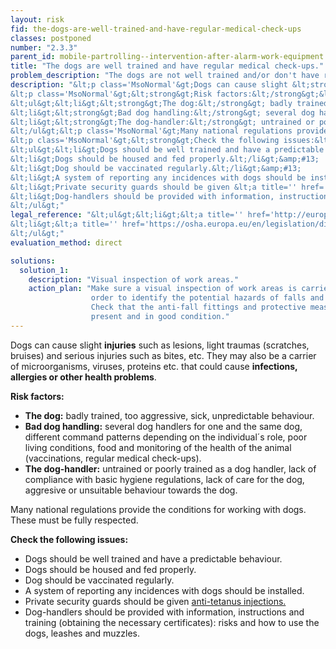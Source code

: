```yaml
---
layout: risk
fid: the-dogs-are-well-trained-and-have-regular-medical-check-ups
classes: postponed
number: "2.3.3"
parent_id: mobile-partrolling--intervention-after-alarm-work-equipment
title: "The dogs are well trained and have regular medical check-ups."
problem_description: "The dogs are not well trained and/or don't have regular medical check-ups."
description: "&lt;p class='MsoNormal'&gt;Dogs can cause slight &lt;strong&gt;injuries&lt;/strong&gt; such as lesions, light traumas (scratches, bruises) and serious injuries such as bites, etc. They may also be a carrier of microorganisms, viruses, proteins etc. that could cause &lt;strong&gt;infections, allergies or other health problems&lt;/strong&gt;.&lt;/p&gt;&amp;#13;
&lt;p class='MsoNormal'&gt;&lt;strong&gt;Risk factors:&lt;/strong&gt;&lt;/p&gt;&amp;#13;
&lt;ul&gt;&lt;li&gt;&lt;strong&gt;The dog:&lt;/strong&gt; badly trained, too aggressive, sick, unpredictable behaviour.&lt;/li&gt;&amp;#13;
&lt;li&gt;&lt;strong&gt;Bad dog handling:&lt;/strong&gt; several dog handlers for one and the same dog, different command patterns depending on the individual´s role, poor living conditions, food and monitoring of the health of the animal (vaccinations, regular medical check-ups).&lt;/li&gt;&amp;#13;
&lt;li&gt;&lt;strong&gt;The dog-handler:&lt;/strong&gt; untrained or poorly trained as a dog handler, lack of compliance with basic hygiene regulations, lack of care for the dog, aggresive or unsuitable behaviour towards the dog.&lt;/li&gt;&amp;#13;
&lt;/ul&gt;&lt;p class='MsoNormal'&gt;Many national regulations provide the conditions for working with dogs. These must be fully respected.&lt;/p&gt;&amp;#13;
&lt;p class='MsoNormal'&gt;&lt;strong&gt;Check the following issues:&lt;/strong&gt;&lt;/p&gt;&amp;#13;
&lt;ul&gt;&lt;li&gt;Dogs should be well trained and have a predictable behaviour.&lt;/li&gt;&amp;#13;
&lt;li&gt;Dogs should be housed and fed properly.&lt;/li&gt;&amp;#13;
&lt;li&gt;Dog should be vaccinated regularly.&lt;/li&gt;&amp;#13;
&lt;li&gt;A system of reporting any incidences with dogs should be installed.&lt;/li&gt;&amp;#13;
&lt;li&gt;Private security guards should be given &lt;a title='' href='http://www.hse.gov.uk/violence/security.htm' target='_blank' rel='nofollow'&gt;anti-tetanus injections.&lt;/a&gt;&lt;/li&gt;&amp;#13;
&lt;li&gt;Dog-handlers should be provided with information, instructions and training (obtaining the necessary certificates): risks and how to use the dogs, leashes and muzzles.&lt;/li&gt;&amp;#13;
&lt;/ul&gt;"
legal_reference: "&lt;ul&gt;&lt;li&gt;&lt;a title='' href='http://europa.eu/legislation_summaries/employment_and_social_policy/health_hygiene_safety_at_work/c11113_en.htm' rel='nofollow' target='_blank'&gt;89/391/CEE Implementing measures to improve the health and safety of workers (framework directive).&lt;/a&gt;&lt;/li&gt;&amp;#13;
&lt;li&gt;&lt;a title='' href='https://osha.europa.eu/en/legislation/directives/exposure-to-biological-agents/77' rel='nofollow' target='_blank'&gt;2000/54/EC Directive on the protection of workers from risks related to exposure to biological agents at work&lt;/a&gt;.&lt;/li&gt;&amp;#13;
&lt;/ul&gt;"
evaluation_method: direct

solutions:
  solution_1:
    description: "Visual inspection of work areas."
    action_plan: "Make sure a visual inspection of work areas is carried out in
                  order to identify the potential hazards of falls and slips.
                  Check that the anti-fall fittings and protective measures are
                  present and in good condition."
---
```

Dogs can cause slight **injuries** such as lesions, light traumas (scratches,
bruises) and serious injuries such as bites, etc. They may also be a carrier
of microorganisms, viruses, proteins etc. that could cause **infections,
allergies or other health problems**.

**Risk factors:**

  * **The dog:** badly trained, too aggressive, sick, unpredictable behaviour.
  * **Bad dog handling:** several dog handlers for one and the same dog, different command patterns depending on the individual´s role, poor living conditions, food and monitoring of the health of the animal (vaccinations, regular medical check-ups).
  * **The dog-handler:** untrained or poorly trained as a dog handler, lack of compliance with basic hygiene regulations, lack of care for the dog, aggresive or unsuitable behaviour towards the dog.

Many national regulations provide the conditions for working with dogs. These
must be fully respected.

**Check the following issues:**

  * Dogs should be well trained and have a predictable behaviour.
  * Dogs should be housed and fed properly.
  * Dog should be vaccinated regularly.
  * A system of reporting any incidences with dogs should be installed.
  * Private security guards should be given [anti-tetanus injections.](http://www.hse.gov.uk/violence/security.htm)
  * Dog-handlers should be provided with information, instructions and training (obtaining the necessary certificates): risks and how to use the dogs, leashes and muzzles.


